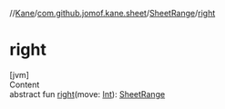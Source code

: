 //[Kane](../../index.md)/[com.github.jomof.kane.sheet](../index.md)/[SheetRange](index.md)/[right](right.md)



# right  
[jvm]  
Content  
abstract fun [right](right.md)(move: [Int](https://kotlinlang.org/api/latest/jvm/stdlib/kotlin/-int/index.html)): [SheetRange](index.md)  



